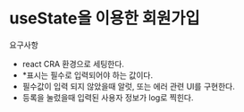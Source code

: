 # useState을 이용한 회원가입

요구사항

- react CRA 환경으로 세팅한다.
- *표시는 필수로 입력되어야 하는 값이다.
- 필수값이 입력 되지 않았을때 알럿, 또는 에러 관련 UI를 구현한다.
- 등록을 눌렀을때 입력된 사용자 정보가 log로 찍힌다.



